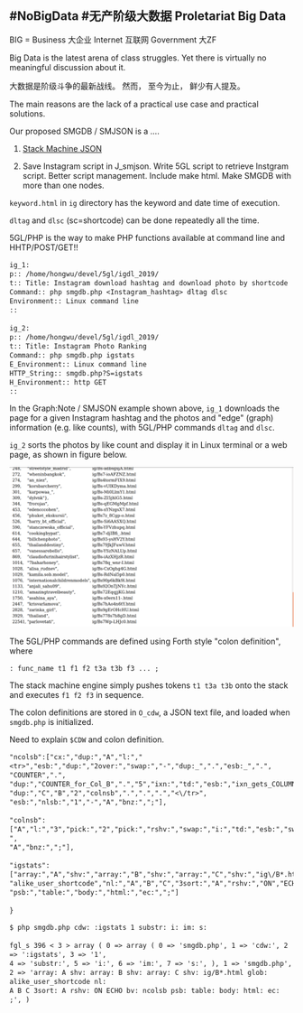 ## #NoBigData #无产阶级大数据 Proletariat Big Data

BIG = Business 大企业 Internet 互联网 Government 大ZF

Big Data is the latest arena of class struggles. Yet there is virtually no meaningful discussion about it.

大数据是阶级斗争的最新战线。 然而， 至今为止， 鲜少有人提及。

The main reasons are the lack of a practical use case and practical solutions.

Our proposed SMGDB / SMJSON is a ....

1. [Stack Machine JSON](https://github.com/udexon/SMMP/blob/master/SMJSON.md)

2. Save Instagram script in J_smjson. Write 5GL script to retrieve Instgram script. Better script management. Include make html. Make SMGDB with more than one nodes.

`keyword.html` in `ig` directory has the keyword and date time of execution.

`dltag` and `dlsc` (sc=shortcode) can be done repeatedly all the time.

5GL/PHP is the way to make PHP functions available at command line and HHTP/POST/GET!!

```
ig_1:
p:: /home/hongwu/devel/5gl/igdl_2019/
t:: Title: Instagram download hashtag and download photo by shortcode
Command:: php smgdb.php <Instagram_hashtag> dltag dlsc
Environment:: Linux command line
::

ig_2:
p:: /home/hongwu/devel/5gl/igdl_2019/
t:: Title: Instagram Photo Ranking
Command:: php smgdb.php igstats
E_Environment:: Linux command line
HTTP_String:: smgdb.php?S=igstats
H_Environment:: http GET
::
```

In the Graph:Note / SMJSON example shown above, `ig_1` downloads the page for a given Instagram hashtag and the photos and "edge" (graph) information (e.g. like counts), with 5GL/PHP commands `dltag` and `dlsc`.

`ig_2` sorts the photos by like count and display it in Linux terminal or a web page, as shown in figure below.


![alt text][InstaRank]

[InstaRank]: https://github.com/udexon/SMMP/blob/master/Instagram_Rank_2019.png "Instagram Ranking Example"

The 5GL/PHP commands are defined using Forth style "colon definition", where

```
: func_name t1 f1 f2 t3a t3b f3 ... ;
```

The stack machine engine simply pushes tokens `t1 t3a t3b` onto the stack and executes `f1 f2 f3` in sequence.

The colon definitions are stored in `O_cdw`, a JSON text file, and loaded when `smgdb.php` is initialized.


Need to explain `$CDW` and colon definition.


```
"ncolsb":["cx:","dup:","A","l:","<tr>","esb:","dup:","2over:","swap:","-","dup:_",".","esb:_",".",
"COUNTER",".",
"dup:","COUNTER_for_Col_B",".","5","ixn:","td:","esb:","ixn_gets_COLUMN_A_from_outside_loop",".",
"dup:","C","B","2","colnsb",".",".",".","<\/tr>",
"esb:","nlsb:","1","-","A","bnz:",";"],

"colnsb":["A","l:","3","pick:","2","pick:","rshv:","swap:","i:","td:","esb:","swap:",".","1","-",
"A","bnz:",";"],

"igstats":["array:","A","shv:","array:","B","shv:","array:","C","shv:","ig\/B*.html","glob:",
"alike_user_shortcode","nl:","A","B","C","3sort:","A","rshv:","ON","ECHO","bv:","ncolsb",
"psb:","table:","body:","html:","ec:",";"]

}
```


```
$ php smgdb.php cdw: :igstats 1 substr: i: im: s:

fgl_s 396 < 3 > array ( 0 => array ( 0 => 'smgdb.php', 1 => 'cdw:', 2 => ':igstats', 3 => '1', 
4 => 'substr:', 5 => 'i:', 6 => 'im:', 7 => 's:', ), 1 => 'smgdb.php', 
2 => 'array: A shv: array: B shv: array: C shv: ig/B*.html glob: alike_user_shortcode nl: 
A B C 3sort: A rshv: ON ECHO bv: ncolsb psb: table: body: html: ec: ;', )
```


